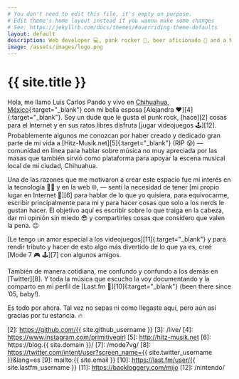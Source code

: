 ```yaml
---
# You don't need to edit this file, it's empty on purpose.
# Edit theme's home layout instead if you wanna make some changes
# See: https://jekyllrb.com/docs/themes/#overriding-theme-defaults
layout: default
description: Web developer 💻, punk rocker 🤘, beer aficionado 🍺 and a Nintendo freak 🕹 since 1990. Probably better than you at Mario Kart 🏁.
image: /assets/images/logo.png
---
```


<h1 class="text-center">{{ site.title }}</h1>

<span class="first-letter">H</span>ola, me llamo Luis Carlos Pando y vivo en [Chihuahua, México][1]{:target="_blank"} con mi bella esposa [Alejandra ❤️][4]{:target="_blank"}. Soy un dude que le gusta el punk rock, [hace][2] cosas para el Internet y en sus ratos libres disfruta [jugar videojuegos 🕹️][12]. Probablemente algunos me conozcan por haber creado y dedicado gran parte de mi vida a [Hitz-Musik.net][5]{:target="_blank"} (RIP 😵) ― comunidad en línea para hablar sobre música no muy apreciada por las masas que también sirvió como plataforma para apoyar la escena musical local de mi ciudad, Chihuahua.

Una de las razones que me motivaron a crear este espacio fue mi interés en la tecnología 👨‍💻 y en la web 🌐, ― sentí la necesidad de tener [mi propio lugar en Internet 🔖][6] para hablar de lo que yo quisiera, para equivocarme, escribir principalmente para mi y para hacer cosas que solo a los nerds le gustan hacer. El objetivo aquí es escribir sobre lo que traiga en la cabeza, dar mi opinión sin miedo 😎 y compartirles cosas que considero que valen la pena. 😉

[Le tengo un amor especial a los videojuegos][11]{:target="_blank"} y para rendir tributo y hacer de esto algo más divertido de lo que ya es, creé [Mode 7 🎮 🕹️][7] con algunos amigos.

También de manera cotidiana, me confundo y confundo a los demás en [Twitter][8]. Y toda la música que escucho la voy documentando y la comparto en mi perfil de [Last.fm 🎵][10]{:target="_blank"} (been there since &rsquo;05, baby!).

Es todo por ahora. Tal vez no sepas ni como llegaste aquí, pero aún así gracias por tu estancia. 🔥

[1]: https://es.wikipedia.org/wiki/Chihuahua_(Chihuahua)
[2]: https://github.com/{{ site.github_username }}
[3]: /live/
[4]: https://www.instagram.com/primitivegirl
[5]: http://hitz-musik.net
[6]: https://blog.{{ site.domain }}/
[7]: /mode7vg/
[8]: https://twitter.com/intent/user?screen_name={{ site.twitter_username }}&lang=es
[9]: mailto:{{ site.email }}
[10]: https://last.fm/user/{{ site.lastfm_username }}
[11]: https://backloggery.com/mijo
[12]: /nintendo/